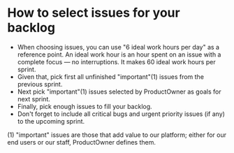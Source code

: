 How to select issues for your backlog
=====================================

- When choosing issues, you can use "6 ideal work hours per day" as a reference point. An ideal work hour is an hour spent on an issue with a complete focus — no interruptions. It makes 60 ideal work hours per sprint.
- Given that, pick first all unfinished "important"(1) issues from the previous sprint.
- Next pick "important"(1) issues selected by ProductOwner as goals for next sprint.
- Finally, pick enough issues to fill your backlog.
- Don't forget to include all critical bugs and urgent priority issues (if any) to the upcoming sprint.

(1) "important" issues are those that add value to our platform; either for our end users or our staff, ProductOwner defines them.
